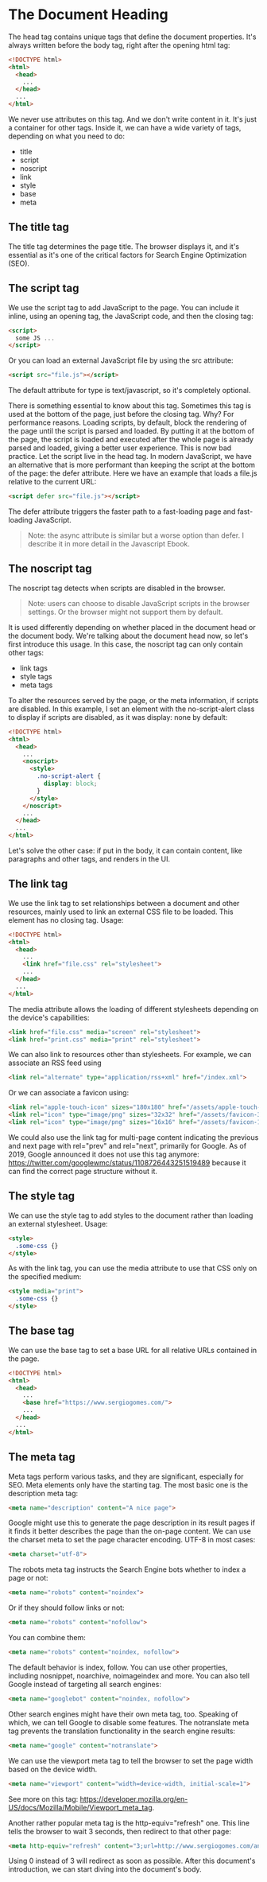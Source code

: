 # The Document Heading

The head tag contains unique tags that define the document properties.
It's always written before the body tag, right after the opening html tag:

```html
<!DOCTYPE html>
<html>
  <head>
    ...
  </head> 
  ...
</html>
```

We never use attributes on this tag. And we don't write content in it.
It's just a container for other tags. Inside it, we can have a wide variety of tags, depending on what you need to do:

- title
- script
- noscript
- link
- style
- base
- meta

## The title tag

The title tag determines the page title. The browser displays it, and it's essential as it's one of the critical factors for Search Engine Optimization (SEO).

## The script tag

We use the script tag to add JavaScript to the page.
You can include it inline, using an opening tag, the JavaScript code, and then the closing tag:

```html
<script> 
  some JS ...
</script> 
```

Or you can load an external JavaScript file by using the src attribute:

```html
<script src="file.js"></script>
```

The default attribute for type is text/javascript, so it's completely optional.

There is something essential to know about this tag. Sometimes this tag is used at the bottom of the page, just before the closing </body> tag. Why? For performance reasons. Loading scripts, by default, block the rendering of the page until the script is parsed and loaded.
By putting it at the bottom of the page, the script is loaded and executed after the whole page is already parsed and loaded, giving a better user experience. This is now bad practice. Let the script live in the head tag.
In modern JavaScript, we have an alternative that is more performant than keeping the script at the bottom of the page: the defer attribute. Here we have an example that loads a file.js relative to the current URL:

```html
<script defer src="file.js"></script>
```

The defer attribute triggers the faster path to a fast-loading page and fast-loading JavaScript.

> Note: the async attribute is similar but a worse option than defer. I describe it in more detail in the Javascript Ebook.

## The noscript tag

The noscript tag detects when scripts are disabled in the browser.

> Note: users can choose to disable JavaScript scripts in the browser settings. Or the browser might not support them by default.

It is used differently depending on whether placed in the document head or the document body. We're talking about the document head now, so let's first introduce this usage.
In this case, the noscript tag can only contain other tags:

- link tags
- style tags
- meta tags

To alter the resources served by the page, or the meta information, if scripts are disabled.
In this example, I set an element with the no-script-alert class to display if scripts are disabled, as it was display: none by default:

```html
<!DOCTYPE html>
<html>
  <head>
    ... 
    <noscript>
      <style>
        .no-script-alert {
          display: block;
        } 
      </style>
    </noscript>
    ... 
  </head> 
  ... 
</html> 
```

Let's solve the other case: if put in the body, it can contain content, like paragraphs and other tags, and renders in the UI.

## The link tag

We use the link tag to set relationships between a document and
other resources, mainly used to link an external CSS file to be loaded. This element has no closing tag.
Usage:

```html
<!DOCTYPE html>
<html>
  <head>
    ... 
    <link href="file.css" rel="stylesheet">
    ... 
  </head> 
  ... 
</html> 
```

The media attribute allows the loading of different stylesheets depending on the device's capabilities:

```html
<link href="file.css" media="screen" rel="stylesheet">
<link href="print.css" media="print" rel="stylesheet">
```

We can also link to resources other than stylesheets. For example, we can associate an RSS feed using

```html
<link rel="alternate" type="application/rss+xml" href="/index.xml">
```

Or we can associate a favicon using:

```html
<link rel="apple-touch-icon" sizes="180x180" href="/assets/apple-touch-icon.png">
<link rel="icon" type="image/png" sizes="32x32" href="/assets/favicon-32x32.png">
<link rel="icon" type="image/png" sizes="16x16" href="/assets/favicon-16x16.png">
```

We could also use the link tag for multi-page content indicating the previous and next page with rel="prev" and rel="next", primarily for Google. As of 2019, Google announced it does not use this tag anymore: <https://twitter.com/googlewmc/status/1108726443251519489> because it can find the correct page structure without it.

## The style tag

We can use the style tag to add styles to the document rather than
loading an external stylesheet.
Usage:

```html
<style> 
  .some-css {} 
</style>
```

As with the link tag, you can use the media attribute to use that CSS only on the specified medium:

```html
<style media="print">
  .some-css {}
</style>
```

## The base tag

We can use the base tag to set a base URL for all relative URLs contained in the page.

```html
<!DOCTYPE html>
<html>
  <head>
    ... 
    <base href="https://www.sergiogomes.com/">
    ... 
  </head> 
  ... 
</html>
```

## The meta tag

Meta tags perform various tasks, and they are significant, especially for SEO. Meta elements only have the starting tag. The most basic one is the description meta tag:

```html
<meta name="description" content="A nice page">
```

Google might use this to generate the page description in its result pages if it finds it better describes the page than the on-page content.
We can use the charset meta to set the page character encoding. UTF-8 in most cases:

```html
<meta charset="utf-8">
```

The robots meta tag instructs the Search Engine bots whether to index a page or not:

```html
<meta name="robots" content="noindex">
```

Or if they should follow links or not:

```html
<meta name="robots" content="nofollow">
```

You can combine them:

```html
<meta name="robots" content="noindex, nofollow">
```

The default behavior is index, follow.
You can use other properties, including nosnippet, noarchive,
noimageindex and more.
You can also tell Google instead of targeting all search engines:

```html
<meta name="googlebot" content="noindex, nofollow">
```

Other search engines might have their own meta tag, too.
Speaking of which, we can tell Google to disable some features. The notranslate meta tag prevents the translation functionality in the search engine results:

```html
<meta name="google" content="notranslate">
```

We can use the viewport meta tag to tell the browser to set the page width based on the device width.

```html
<meta name="viewport" content="width=device-width, initial-scale=1">
```

See more on this tag: <https://developer.mozilla.org/en-US/docs/Mozilla/Mobile/Viewport_meta_tag>.

Another rather popular meta tag is the http-equiv="refresh" one. This line tells the browser to wait 3 seconds, then redirect to that other page:

```html
<meta http-equiv="refresh" content="3;url=http://www.sergiogomes.com/another-page">
```

Using 0 instead of 3 will redirect as soon as possible.
After this document's introduction, we can start diving into the document's body.
